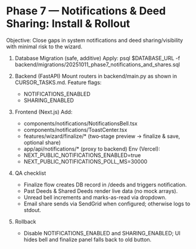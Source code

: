 # Phase 7 — Notifications & Deed Sharing: Install & Rollout

Objective: Close gaps in system notifications and deed sharing/visibility with minimal risk to the wizard.

1) Database Migration (safe, additive)
   Apply: psql $DATABASE_URL -f backend/migrations/20251011_phase7_notifications_and_shares.sql

2) Backend (FastAPI)
   Mount routers in backend/main.py as shown in CURSOR_TASKS.md.
   Feature flags:
     - NOTIFICATIONS_ENABLED
     - SHARING_ENABLED

3) Frontend (Next.js)
   Add:
     - components/notifications/NotificationsBell.tsx
     - components/notifications/ToastCenter.tsx
     - features/wizard/finalize/* (two‑stage preview → finalize & save, optional share)
     - app/api/notifications/* (proxy to backend)
   Env (Vercel):
     - NEXT_PUBLIC_NOTIFICATIONS_ENABLED=true
     - NEXT_PUBLIC_NOTIFICATIONS_POLL_MS=30000

4) QA checklist
   - Finalize flow creates DB record in /deeds and triggers notification.
   - Past Deeds & Shared Deeds render live data (no mock arrays).
   - Unread bell increments and marks-as-read via dropdown.
   - Email share sends via SendGrid when configured; otherwise logs to stdout.

5) Rollback
   - Disable NOTIFICATIONS_ENABLED and SHARING_ENABLED; UI hides bell and finalize panel falls back to old button.
